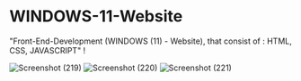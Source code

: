 # WINDOWS-11-Website
"Front-End-Development (WINDOWS (11) - Website), that consist of : HTML, CSS, JAVASCRIPT" !

![Screenshot (219)](https://github.com/user-attachments/assets/8d1f2591-0a77-4d35-b346-b481f479f0c7)
![Screenshot (220)](https://github.com/user-attachments/assets/d6d08db7-eb79-4b4b-98e1-25b51aac4cfa)
![Screenshot (221)](https://github.com/user-attachments/assets/c8196e2e-a96d-44bf-9f89-037e2591ffd3)
